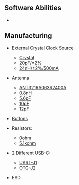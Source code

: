 ## Software Abilities
* 

## Manufacturing
* External Crystal Clock Source
    * [Crystal](https://www.e-komponent.com/40-mhz-10ppm-crystal)
    * [20pF/±2%](https://www.e-komponent.com/ceramic-capacitors-22736)
    * [24nH/±2%/500mA](https://www.e-komponent.com/24-nh-unshielded-wirewound-inductor-23755)

* Antenna
    * [ANT3216A063R2400A](https://www.e-komponent.com/24ghz-bluetooth-wlan-zigbee-chip-rf-antenna)
    * [0.8nH](https://www.e-komponent.com/08-nh-unshielded-thick-film-inductor)
    * [5.6pF](https://www.e-komponent.com/56pf-01pf-50v-ceramic-capacitor-c0g-np0-0603-1608-metric)
    * [10pF](https://www.e-komponent.com/10pf-025pf-50v-ceramic-capacitor-c0g-np0-0805-2012-metric)
    * [12pF](https://www.e-komponent.com/12-pf-ceramic-capacitor-gjm1555c1h120fb01d)

* [Buttons](https://www.e-komponent.com/tactile-switch-spst-no-top-actuated-surface-mount-21187)

* Resistors:
    * [0ohm](https://www.e-komponent.com/chip-resistor-moisture-resistant-thick-film-14334)
    * [5.1kohm](https://www.e-komponent.com/chip-resistor-pulse-withstanding-thick-film-14642)
* 2 Different USB-C:
    * [UART-J1](https://www.e-komponent.com/usb-type-c-receptacle-connector-24-position)
    * [OTG-J2](https://www.e-komponent.com/usb-type-c-receptacle-connector-24-position-through-hole)
* ESD
